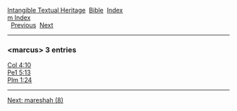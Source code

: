 [Intangible Textual Heritage](../../index)  [Bible](../index) 
[Index](index)   
[m Index](_m_)  
  [Previous](c07144)  [Next](c07146) 

------------------------------------------------------------------------

### &lt;marcus&gt; 3 entries

[Col 4:10](../kjv/col004.htm#010)  
[Pe1 5:13](../kjv/pe1005.htm#013)  
[Plm 1:24](../kjv/plm001.htm#024)  

------------------------------------------------------------------------

[Next: mareshah (8)](c07146)
